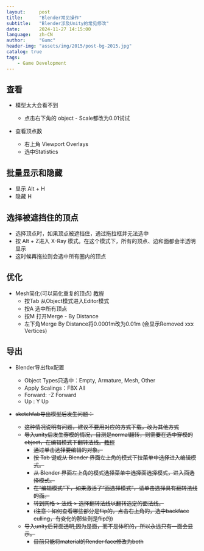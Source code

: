 ```yaml
---
layout:     post
title:      "Blender常见操作"
subtitle:   "Blender涉及Unity的常见修改"
date:       2024-11-27 14:15:00
language:   zh-CN
author:     "Gumc"
header-img: "assets/img/2015/post-bg-2015.jpg"
catalog: true
tags:
    - Game Development
---
```


## 查看

* 模型太大会看不到
  * 点击右下角的 object - Scale都改为0.01试试

* 查看顶点数
   * 右上角 Viewport Overlays
   * 选中Statistics

## 批量显示和隐藏
  * 显示 Alt + H 
  * 隐藏 H

## 选择被遮挡住的顶点
  * 选择顶点时，如果顶点被遮挡住，通过拖拉框并无法选中
  * 按 Alt + Z进入 X-Ray 模式。在这个模式下，所有的顶点、边和面都会半透明显示
  * 这时候再拖拉则会选中所有圈内的顶点
 
## 优化

* Mesh简化(可以简化重复的顶点) [教程](https://www.youtube.com/watch?v=Erstqc5uSxU)
   - 按Tab 从Object模式进入Editor模式
   - 按A 选中所有顶点
   - 按M 打开Merge - By Distance
   - 左下角Merge By Distance将0.0001m改为0.01m (会显示Removed xxx Vertices)

## 导出
* Blender导出fbx配置

  * Object Types只选中：Empty, Armature, Mesh, Other
  * Apply Scalings：FBX All
  * Forward: -Z Forward
  * Up : Y Up
* ~~sketchfab导出模型后发生问题：~~

  * ~~这种情况说明有问题，建议不要用对应的方式下载，改为其他方式~~
  * ~~导入unity后发生穿模的情况，目测是normal翻转，则需要在选中穿模的object，在编辑模式下翻转法线。[教程](https://www.occasoftware.com/blog/blender-how-to-flip-normals)~~
    * ~~通过单击选择要编辑的对象。~~
    * ~~按 Tab 键或从 Blender 界面左上角的模式下拉菜单中选择进入编辑模式。~~
    * ~~从 Blender 界面左上角的模式选择菜单中选择面选择模式，进入面选择模式。~~
    * ~~在“编辑模式”下，如果激活了“面选择模式”，请单击选择具有翻转法线的面。~~
    * ~~转到网格 > 法线 > 选择翻转法线以翻转选定的面法线。~~
    * ~~(注意：如何查看哪些部分是flip的，点击右上角的，选中backface culling，有变化的那些则是flip的)~~
  * ~~导入unity后背面透明,因为是面，而不是体积的，所以永远只有一面会显示。~~
    * ~~目前只能将material的Render face修改为both~~

